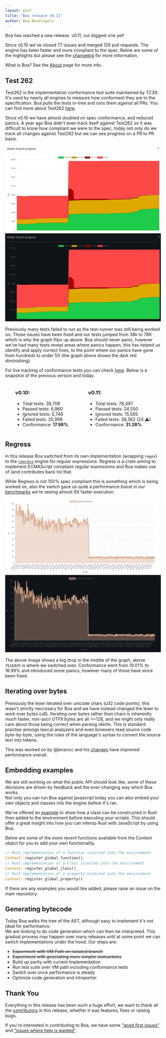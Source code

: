 ```yaml
---
layout: post
title: "Boa release v0.11"
author: Boa Developers
---
```


Boa has reached a new release. v0.11, our biggest one yet!

Since v0.10 we've closed 77 issues and merged 129 pull requests. The engine has been faster and more compliant to the spec. Below are some of the highlights but please see the [changelog](https://github.com/boa-dev/boa/blob/main/CHANGELOG.md#0110-2021-01-14) for more information.

What is Boa? See the [About](/about) page for more info.

## Test 262

Test262 is the implementation conformance test suite maintained by TC39. It's used by nearly all engines to measure how conformant they are to the specification. Boa pulls the tests in-tree and runs them against all PRs. You can find more about Test262 [here](https://github.com/tc39/test262).

Since v0.10 we have almost doubled on spec conformance, and reduced panics. A year ago Boa didn't even track itself against Test262 so it was difficult to know how compliant we were to the spec, today not only do we track all changes against Test262 but we can see progress on a PR to PR basis.

<img class="light" src="/images/2021-01-14/conformance_light.png" />
<img class="dark" src="/images/2021-01-14/conformance_dark.png" />

Previously many tests failed to run as the test-runner was still being worked on. Those issues have been fixed and our tests jumped from 38k to 78K which is why the graph flips up above. Boa should never panic, however we've had many tests reveal areas where panics happen, this has helped us identify and apply correct fixes, to the point where our panics have gone from hundreds to under 50 (the graph above shows the dark red diminishing).

For live tracking of conformance tests you can check [here](https://boa-dev.github.io/boa/test262/). Below is a snapshot of the previous version and today.

<div class="row" style="display: flex; justify-content: space-around;">
        <section class="col-md-4" style="" id="version-latest"><div class="card"><div class="card-body"><h3>v0.10:</h3><ul class="list-group list-group-flush"><li class="list-group-item">Total tests: <span class="total-tests">38,706</span></li><li class="list-group-item">Passed tests: <span class="passed-tests">6,960</span></li><li class="list-group-item">Ignored tests: <span class="ignored-tests">5,748</span></li><li class="list-group-item">Failed tests: <span class="failed-tests">25,998</span></li><li class="list-group-item">Conformance: <b>17.98%</b></li></ul><div class="info-link"><a class="card-link" href="#"><span class="info-link"></span></a></div></div></div></section>
        <section class="col-md-4" style="" id="master-latest"><div class="card"><div class="card-body"><h3>v0.11:</h3><ul class="list-group list-group-flush"><li class="list-group-item">Total tests: <span class="total-tests">78,497</span></li><li class="list-group-item">Passed tests: <span class="passed-tests">24,550</span></li><li class="list-group-item">Ignored tests: <span class="ignored-tests">15,585</span></li><li class="list-group-item">Failed tests: <span class="failed-tests">38,362 (24 ⚠)</span></li><li class="list-group-item">Conformance: <b>31.28%</b></li></ul><div class="info-link"><a class="card-link" href="#"><span class="info-link"></span></a></div></div></div></section>
        <section class="col-md-4" style="display: none" id="old-versions"></section>
</div>

## Regress

In this release Boa switched from its own implementation (wrapping `regex`) to the [`regress`](https://github.com/ridiculousfish/regress) engine for regular expressions. Regress is a crate aiming to implement ECMAScript compliant regular expressions and Boa makes use of (and contributes back to) that.

While Regress is not 100% spec compliant this is something which is being worked on, also the switch gave us quite a performance boost in our [benchmarks](https://boa-dev.github.io/boa/dev/bench/) we're seeing almost 6X faster execution.

<img class="light" src="/images/2021-01-14/regex-bench-white.png" />
<img class="dark" src="/images/2021-01-14/regex-bench-dark.png" />

The above image shows a big drop in the middle of the graph, above `fb1b8d5` is where we switched over. Conformance went from 19.01% to 18.99% and introduced some panics, however many of those have since been fixed.

## Iterating over bytes

Previously the lexer iterated over unicode chars (u32 code points), this wasn't strictly neccesary for Boa and we have instead changed the lexer to work over bytes (u8). Iterating over bytes rather than chars is inherently much faster, non-ascii UTF8 bytes are all >=128, and we might only really care about those being correct when parsing idents. This is standard practise amongs lexical analyzers and even browsers read source code byte-by-byte, using the rules of the language's syntax to convert the source text into tokens.

This was worked on by @jevancc and his [changes](https://github.com/boa-dev/boa/pull/915/files) have improved performance overall.

## Embedding examples

We are still working on what the public API should look like, some of these decisions are driven by feedback and the ever-changing way which Boa works.  
Not only you can run Boa against javascript today you can also embed your own objects and classes into the engine before it's ran.

We've offered an [example](https://github.com/boa-dev/boa/blob/main/boa/examples/classes.rs) to show how a class can be constructed in Rust then added to the environment before executing your scripts.
This should offer a great insight into how you can interop Rust with JavaScript by using Boa.

Below are some of the more recent functions available from the Context object for you to add your own functionality.

```rs
// Rust implementation of a function injected into the environment
Context::register_global_function(),
// Rust implementation of a class injected into the environment
Context::register_global_class(),
// Rust implementation of a property injected into the environment
Context::register_global_property()
```

If there are any examples you would like added, please raise an issue on the main repository.

## Generating bytecode

Today Boa walks the tree of the AST, although easy to implement it's not ideal for performance.  
We are looking to do code generation which can then be interpreted. This gradual process may happen over many releases until at some point we can switch implementations under the hood. Our steps are:

- ~~Experiment with VM Path on isolated branch~~
- ~~Experiment with generating more simpler instructions~~
- Build up parity with current implementation
- Run test suite over VM path including conformance tests
- Switch over once performance is steady
- Optimize code generation and intreperter

## Thank You

Everything in this release has been such a huge effort, we want to thank all the [contributors](https://github.com/boa-dev/boa/graphs/contributors?from=2020-10-02&to=2021-01-12&type=c) in this release, whether it was features, fixes or raising bugs.

If you're interested in contributing to Boa, we have some ["good first issues"](https://github.com/boa-dev/boa/issues?q=is%3Aopen+is%3Aissue+label%3A%22good+first+issue%22) and ["issues where help is wanted"](https://github.com/boa-dev/boa/issues?q=is%3Aopen+is%3Aissue+label%3A%22help+wanted%22).
